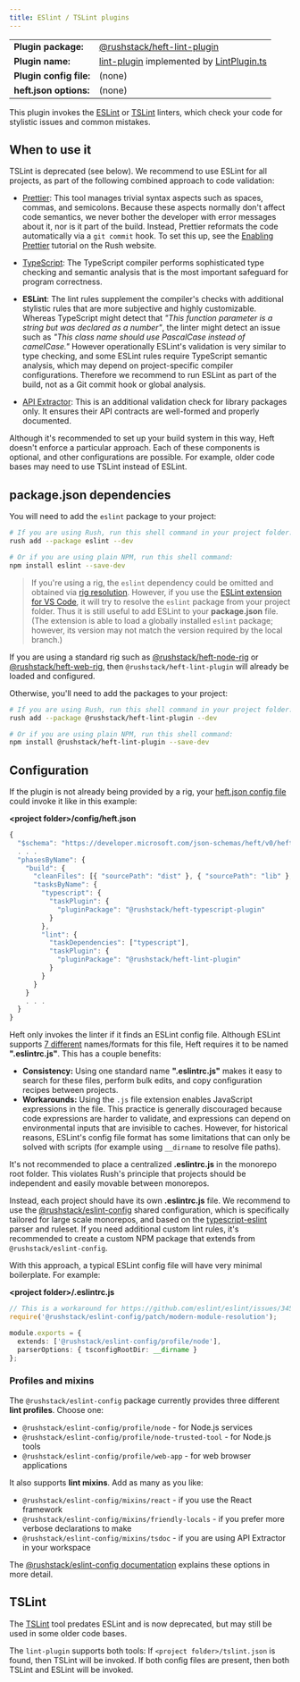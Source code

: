 ```yaml
---
title: ESlint / TSLint plugins
---
```


<!-- prettier-ignore-start -->
|     |     |
| --- | --- |
| **Plugin package:** | [@rushstack/heft-lint-plugin](https://github.com/microsoft/rushstack/blob/main/heft-plugins/heft-lint-plugin) |
| **Plugin name:** | [lint-plugin](https://github.com/microsoft/rushstack/blob/main/heft-plugins/heft-lint-plugin/heft-plugin.json) implemented by [LintPlugin.ts](https://github.com/microsoft/rushstack/blob/main/heft-plugins/heft-lint-plugin/src/LintPlugin.ts) |
| **Plugin config file:** | (none) |
| **heft.json options:** | (none) |
<!-- prettier-ignore-end -->

This plugin invokes the [ESLint](https://eslint.org/) or [TSLint](https://palantir.github.io/tslint/) linters, which check your code for stylistic issues and common mistakes.

## When to use it

TSLint is deprecated (see below). We recommend to use ESLint for all projects, as part of the following combined approach to code validation:

- [Prettier](@rushjs/pages/maintainer/enabling_prettier/): This tool manages trivial syntax aspects such as spaces, commas, and semicolons. Because these aspects normally don't affect code semantics, we never bother the developer with error messages about it, nor is it part of the build. Instead, Prettier reformats the code automatically via a `git commit` hook. To set this up, see the [Enabling Prettier](@rushjs/pages/maintainer/enabling_prettier/) tutorial on the Rush website.

- [TypeScript](../plugins/typescript.md): The TypeScript compiler performs sophisticated type checking and semantic analysis that is the most important safeguard for program correctness.

- **ESLint**: The lint rules supplement the compiler's checks with additional stylistic rules that are more subjective and highly customizable. Whereas TypeScript might detect that _"This function parameter is a string but was declared as a number"_, the linter might detect an issue such as _"This class name should use PascalCase instead of camelCase."_ However operationally ESLint's validation is very similar to type checking, and some ESLint rules require TypeScript semantic analysis, which may depend on project-specific compiler configurations. Therefore we recommend to run ESLint as part of the build, not as a Git commit hook or global analysis.

- [API Extractor](../plugins/api-extractor.md): This is an additional validation check for library packages only. It ensures their API contracts are well-formed and properly documented.

Although it's recommended to set up your build system in this way, Heft doesn't enforce a particular approach. Each of these components is optional, and other configurations are possible. For example, older code bases may need to use TSLint instead of ESLint.

## package.json dependencies

You will need to add the `eslint` package to your project:

```bash
# If you are using Rush, run this shell command in your project folder:
rush add --package eslint --dev

# Or if you are using plain NPM, run this shell command:
npm install eslint --save-dev
```

> If you're using a rig, the `eslint` dependency could be omitted and obtained via [rig resolution](../intro/rig_packages.md). However, if you use the [ESLint extension for VS Code](https://marketplace.visualstudio.com/items?itemName=dbaeumer.vscode-eslint), it will try to resolve the `eslint` package from your project folder. Thus it is still useful to add ESLint to your **package.json** file. (The extension is able to load a globally installed `eslint` package; however, its version may not match the version required by the local branch.)

If you are using a standard rig such as [@rushstack/heft-node-rig](https://www.npmjs.com/package/@rushstack/heft-node-rig)
or [@rushstack/heft-web-rig](https://www.npmjs.com/package/@rushstack/heft-web-rig), then `@rushstack/heft-lint-plugin`
will already be loaded and configured.

Otherwise, you'll need to add the packages to your project:

```bash
# If you are using Rush, run this shell command in your project folder:
rush add --package @rushstack/heft-lint-plugin --dev

# Or if you are using plain NPM, run this shell command:
npm install @rushstack/heft-lint-plugin --save-dev
```

## Configuration

If the plugin is not already being provided by a rig, your [heft.json config file](../configs/heft_json.md) could invoke it
like in this example:

**&lt;project folder&gt;/config/heft.json**

```js
{
  "$schema": "https://developer.microsoft.com/json-schemas/heft/v0/heft.schema.json",
  . . .
  "phasesByName": {
    "build": {
      "cleanFiles": [{ "sourcePath": "dist" }, { "sourcePath": "lib" }, { "sourcePath": "lib-commonjs" }],
      "tasksByName": {
        "typescript": {
          "taskPlugin": {
            "pluginPackage": "@rushstack/heft-typescript-plugin"
          }
        },
        "lint": {
          "taskDependencies": ["typescript"],
          "taskPlugin": {
            "pluginPackage": "@rushstack/heft-lint-plugin"
          }
        }
      }
    }
    . . .
  }
}
```

Heft only invokes the linter if it finds an ESLint config file. Although ESLint supports [7 different](https://eslint.org/docs/user-guide/configuring#configuration-file-formats) names/formats for this file, Heft requires it to be named **".eslintrc.js"**. This has a couple benefits:

- **Consistency:** Using one standard name **".eslintrc.js"** makes it easy to search for these files, perform bulk edits, and copy configuration recipes between projects.
- **Workarounds:** Using the `.js` file extension enables JavaScript expressions in the file. This practice is generally discouraged because code expressions are harder to validate, and expressions can depend on environmental inputs that are invisible to caches. However, for historical reasons, ESLint's config file format has some limitations that can only be solved with scripts (for example using `__dirname` to resolve file paths).

It's not recommended to place a centralized **.eslintrc.js** in the monorepo root folder. This violates Rush's principle that projects should be independent and easily movable between monorepos.

Instead, each project should have its own **.eslintrc.js** file. We recommend to use the [@rushstack/eslint-config](https://www.npmjs.com/package/@rushstack/eslint-config) shared configuration, which is specifically tailored for large scale monorepos, and based on the [typescript-eslint](https://github.com/typescript-eslint/typescript-eslint) parser and ruleset. If you need additional custom lint rules, it's recommended to create a custom NPM package that extends from `@rushstack/eslint-config`.

With this approach, a typical ESLint config file will have very minimal boilerplate. For example:

**&lt;project folder&gt;/.eslintrc.js**

```ts
// This is a workaround for https://github.com/eslint/eslint/issues/3458
require('@rushstack/eslint-config/patch/modern-module-resolution');

module.exports = {
  extends: ['@rushstack/eslint-config/profile/node'],
  parserOptions: { tsconfigRootDir: __dirname }
};
```

### Profiles and mixins

The `@rushstack/eslint-config` package currently provides three different **lint profiles**. Choose one:

- `@rushstack/eslint-config/profile/node` - for Node.js services
- `@rushstack/eslint-config/profile/node-trusted-tool` - for Node.js tools
- `@rushstack/eslint-config/profile/web-app` - for web browser applications

It also supports **lint mixins**. Add as many as you like:

- `@rushstack/eslint-config/mixins/react` - if you use the React framework
- `@rushstack/eslint-config/mixins/friendly-locals` - if you prefer more verbose declarations to make
- `@rushstack/eslint-config/mixins/tsdoc` - if you are using API Extractor in your workspace

The [@rushstack/eslint-config documentation](https://www.npmjs.com/package/@rushstack/eslint-config) explains these options in more detail.

## TSLint

The [TSLint](https://palantir.github.io/tslint/) tool predates ESLint and is now deprecated, but may still be used in some older code bases.

The `lint-plugin` supports both tools: If `<project folder>/tslint.json` is found, then TSLint will be invoked. If both config files are present, then both TSLint and ESLint will be invoked.
